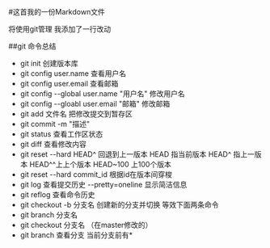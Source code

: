 #这首我的一份Markdown文件

将使用git管理
我添加了一行改动

##git 命令总结

- git init 创建版本库
- git config user.name 查看用户名
- git config user.email 查看邮箱
- git config --global user.name "用户名" 修改用户名
- git config --gloabl user.email "邮箱" 修改邮箱
- git add 文件名 把修改提交到暂存区
- git commit -m "描述"
- git status 查看工作区状态
- git diff 查看修改内容
- git reset --hard HEAD^ 回退到上一版本 HEAD 指当前版本 HEAD^ 指上一版本 HEAD^^上上个版本 HEAD~100 上100个版本
- git reset --hard commit_id 根据id在版本间穿梭
- git log 查看提交历史 --pretty=oneline 显示简洁信息
- git reflog 查看命令历史
- git checkout -b 分支名 创建新的分支并切换 等效下面两条命令
- git branch 分支名
- git checkout 分支名 （在master修改的）
- git branch 查看分支 当前分支前有*